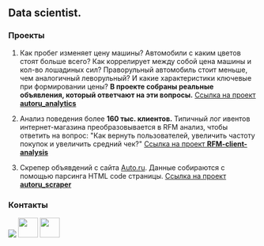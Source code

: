 ## Data scientist.

### Проекты
1. Как пробег изменяет цену машины? Автомобили с каким цветов стоят больше всего? Как коррелирует между собой цена машины и кол-во лошадиных сил? Праворульный автомобиль стоит меньше, чем аналогичный леворульный? И какие характеристики ключевые при формировании цены? **В проекте собраны реальные объявления, который ответчают на эти вопросы.** <a href="https://github.com/ArthurBodrov/autoru_analytics">Ссылка на проект **autoru_analytics**<a/>

2. Анализ поведения более **160 тыс. клиентов.** Типичный лог ивентов интернет-магазина преобразовывается в RFM анализ, чтобы ответить на вопрос: "Как вернуть пользователей, увеличить частоту покупок и увеличить средний чек?" <a href="https://github.com/ArthurBodrov/RFM-client-analysis">Ссылка на проект **RFM-client-analysis**<a/>
  
3. Скрепер объявдений c cайта <a href="https://auto.ru/">Auto.ru<a/>. Данные собираются с помощью парсинга HTML code страницы. <a href="https://github.com/ArthurBodrov/autoru_scraper">Ссылка на проект **autoru_scraper**<a/>

### Контакты
<a href="https://www.codewars.com/users/ArthurBodrov"><img src="https://www.codewars.com/users/ArthurBodrov/badges/large"/><a/>
<a href="https://www.linkedin.com/in/arthur-bodrov-2051b2183/"><img src="https://www.flaticon.com/svg/static/icons/svg/174/174857.svg" width="40" height="40"/></a>
<a href="https://leetcode.com/ArthurBodrov/"><img src="https://upload.wikimedia.org/wikipedia/commons/a/ab/LeetCode_logo_white_no_text.svg" width="40" height="40"/></a>
